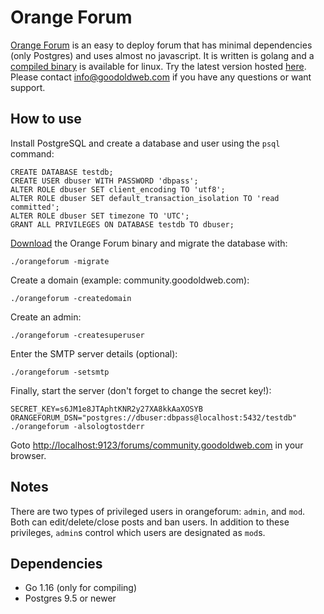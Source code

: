 Orange Forum
============

[Orange Forum](http://www.goodoldweb.com/orangeforum/) is an easy to deploy forum that has minimal dependencies (only Postgres) and uses almost no javascript. It is written is golang and a [compiled binary](https://github.com/s-gv/orangeforum/releases) is available for linux. Try the latest version hosted [here](https://community.goodoldweb.com/). Please contact [info@goodoldweb.com](mailto:info@goodoldweb.com) if you have any questions or want support.

How to use
----------

Install PostgreSQL and create a database and user using the `psql` command:

```
CREATE DATABASE testdb;
CREATE USER dbuser WITH PASSWORD 'dbpass';
ALTER ROLE dbuser SET client_encoding TO 'utf8';
ALTER ROLE dbuser SET default_transaction_isolation TO 'read committed';
ALTER ROLE dbuser SET timezone TO 'UTC';
GRANT ALL PRIVILEGES ON DATABASE testdb TO dbuser;
```

[Download](https://github.com/s-gv/orangeforum/releases) the Orange Forum binary and migrate the database with:

```
./orangeforum -migrate
```

Create a domain (example: community.goodoldweb.com):

```
./orangeforum -createdomain
```

Create an admin:

```
./orangeforum -createsuperuser
```

Enter the SMTP server details (optional):

```
./orangeforum -setsmtp
```

Finally, start the server (don't forget to change the secret key!):

```
SECRET_KEY=s6JM1e8JTAphtKNR2y27XA8kkAaXOSYB ORANGEFORUM_DSN="postgres://dbuser:dbpass@localhost:5432/testdb" ./orangeforum -alsologtostderr
```

Goto [http://localhost:9123/forums/community.goodoldweb.com](http://localhost:9123/forums/community.goodoldweb.com) in your browser.

Notes
-----

There are two types of privileged users in orangeforum: `admin`, and `mod`. Both can edit/delete/close posts and ban users. In addition to these privileges, `admin`s control which users are designated as `mod`s.

Dependencies
------------

- Go 1.16 (only for compiling)
- Postgres 9.5 or newer
